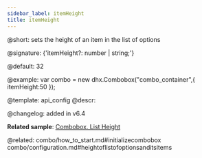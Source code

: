 ```yaml
---
sidebar_label: itemHeight
title: itemHeight
---          
```


@short: sets the height of an item in the list of options

@signature: {'itemHeight?: number | string;'}

@default: 32

@example: 
var combo = new dhx.Combobox("combo_container",{
    itemHeight:50
});


@template:	api_config
@descr: 

@changelog: added in v6.4 

**Related sample**: [Combobox. List Height](https://snippet.dhtmlx.com/vilg4l7w)

@related: combo/how_to_start.md#initializecombobox
combo/configuration.md#heightoflistofoptionsanditsitems